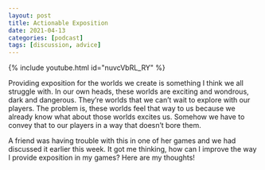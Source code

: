 ```yaml
---
layout: post
title: Actionable Exposition
date: 2021-04-13
categories: [podcast]
tags: [discussion, advice]
---
```


{% include youtube.html id="nuvcVbRL_RY" %}

Providing exposition for the worlds we create is something I think we all struggle with.  In our own heads, these worlds are exciting and wondrous, dark and dangerous.  They’re worlds that we can’t wait to explore with our players.  The problem is, these worlds feel that way to us because we already know what about those worlds excites us.  Somehow we have to convey that to our players in a way that doesn’t bore them.

A friend was having trouble with this in one of her games and we had discussed it earlier this week.  It got me thinking, how can I improve the way I provide exposition in my games?  Here are my thoughts!